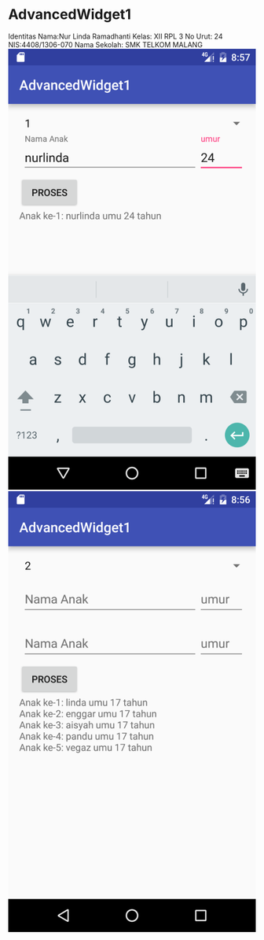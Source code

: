 # AdvancedWidget1
Identitas 
Nama:Nur Linda Ramadhanti 
Kelas: XII RPL 3 
No Urut: 24 
NIS:4408/1306-070 
Nama Sekolah: SMK TELKOM MALANG
![Screenshot 1](/Screenshot_1474775832.png)
![Screenshot 2](/Screenshot_1474775818.png)
